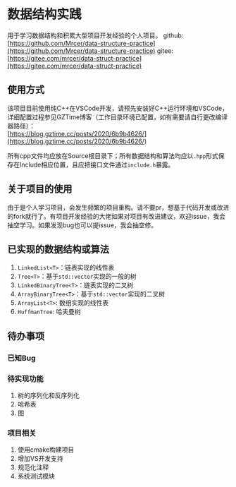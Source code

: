 # 数据结构实践

用于学习数据结构和积累大型项目开发经验的个人项目。
github:[https://github.com/Mrcer/data-structure-practice](https://github.com/Mrcer/data-structure-practice)
gitee:[https://gitee.com/mrcer/data-struct-practice](https://gitee.com/mrcer/data-struct-practice)
## 使用方式

该项目目前使用纯C++在VSCode开发，请预先安装好C++运行环境和VSCode，详细配置过程参见GZTime博客（工作目录环境已配置，如有需要请自行更改编译器路径）：  
[https://blog.gztime.cc/posts/2020/6b9b4626/](https://blog.gztime.cc/posts/2020/6b9b4626/)

所有cpp文件均应放在Source根目录下；所有数据结构和算法均应以`.hpp`形式保存在Include相应位置，且应把接口文件通过`include.h`暴露。

## 关于项目的使用

由于是个人学习项目，会发生频繁的项目重构。请不要pr，想基于代码开发或改进的fork就行了。有项目开发经验的大佬如果对项目有改进建议，欢迎issue，我会抽空学习。如果发现bug也可以提issue，我会抽空修。

## 已实现的数据结构或算法

1. `LinkedList<T>`：链表实现的线性表
2. `Tree<T>`：基于`std::vector`实现的一般的树
3. `LinkedBinaryTree<T>`：链表实现的二叉树
4. `ArrayBinaryTree<T>`：基于`std::vector`实现的二叉树
5. `ArrayList<T>`: 数组实现的线性表
6. `HuffmanTree`: 哈夫曼树
## 待办事项

### 已知Bug

### 待实现功能
1. 树的序列化和反序列化
2. 哈希表
3. 图

### 项目相关
1. 使用cmake构建项目
2. 增加VS开发支持
3. 规范化注释
4. 系统测试模块
